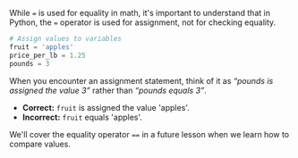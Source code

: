While `=` is used for equality in math, it's important to understand that in Python, the `=` operator is used for assignment, not for checking equality.

```python
# Assign values to variables
fruit = 'apples'
price_per_lb = 1.25
pounds = 3
```

When you encounter an assignment statement, think of it as *“pounds is assigned the value 3”* rather than *“pounds equals 3”*.

- **Correct:** `fruit` is assigned the value 'apples'.
- **Incorrect:** `fruit` equals 'apples'.

We'll cover the equality operator `==` in a future lesson when we learn how to compare values.